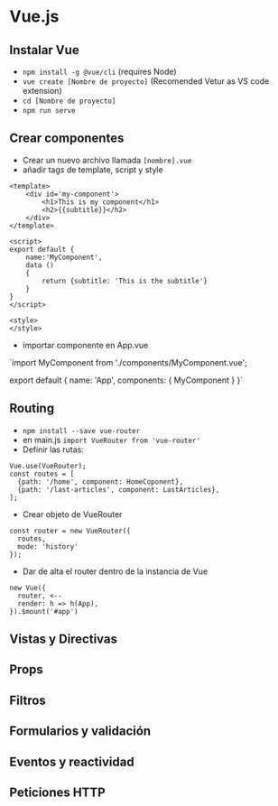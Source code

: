 # Vue.js

## Instalar Vue

- `npm install -g @vue/cli` (requires Node)
- `vue create [Nombre de proyecto]` (Recomended Vetur as VS code extension)
- `cd [Nombre de proyecto]`
- `npm run serve`

## Crear componentes

- Crear un nuevo archivo llamada `[nombre].vue`
- añadir tags de template, script y style
```
<template>
    <div id='my-component'>
        <h1>This is my component</h1>
        <h2>{{subtitle}}</h2>
    </div>
</template>

<script>
export default {
    name:'MyComponent',
    data ()
    {
        return {subtitle: 'This is the subtitle'}
    }
}
</script>

<style>
</style>
```

- importar componente en App.vue

`import MyComponent from './components/MyComponent.vue';

export default {
  name: 'App',
  components: {
    MyComponent
  }
}`

## Routing

- `npm install --save vue-router`
- en main.js `import VueRouter from 'vue-router'`
- Definir las rutas:
```
Vue.use(VueRouter);
const routes = [
  {path: '/home', component: HomeCoponent},
  {path: '/last-articles', component: LastArticles},
];
```
- Crear objeto de VueRouter
```
const router = new VueRouter({
  routes,
  mode: 'history'
});
```
- Dar de alta el router dentro de la instancia de Vue
```
new Vue({
  router, <--
  render: h => h(App),
}).$mount('#app')
```

## Vistas y Directivas

## Props

## Filtros

## Formularios y validación

## Eventos y reactividad

## Peticiones HTTP
